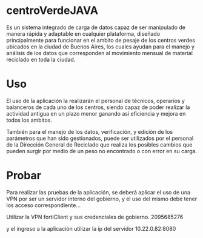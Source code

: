 # centroVerdeJAVA
Es un sistema integrado de carga de datos capaz de ser manipulado de manera rápida y adaptable en cualquier plataforma, diseñado principalmente para funcionar en el ambito de pesaje de los centros verdes ubicados en la ciudad de Buenos Aires, los cuales ayudan para el manejo y análisis de los datos que corresponden al movimiento mensual de material reciclado en toda la ciudad.

# Uso
El uso de la aplicación la realizarán el personal de técnicos, operarios y balanceros de cada uno de los centros, siendo capaz de poder realizar la actividad antigua en un plazo menor ganando así eficiencia y mejora en todos los ambitos.

También para el manejo de los datos, verificación, y edición de los parámetros que han sido gestionados, puede ser utilizados por el personal de la Dirección General de Reciclado que realiza los posibles cambios que pueden surgir por medio de un peso no encontrado o con error en su carga.

# Probar
Para realizar las pruebas de la aplicación, se deberá aplicar el uso de una VPN por ser un servidor interno del gobierno, y el uso del mismo debe tener los acceso correspondiente...

Utilizar la VPN fortiClient y sus credenciales de gobierno.
2095685276

y el ingreso a la aplicación utilizar la ip del servidor 10.22.0.82:8080
